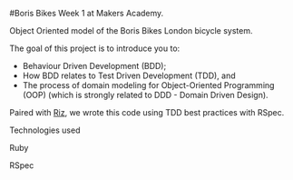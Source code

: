 #Boris Bikes
Week 1 at Makers Academy.

Object Oriented model of the Boris Bikes London bicycle system.

The goal of this project is to introduce you to:

- Behaviour Driven Development (BDD);
- How BDD relates to Test Driven Development (TDD), and
- The process of domain modeling for Object-Oriented Programming (OOP) (which is strongly related to DDD - Domain Driven Design).

Paired with [Riz](https://github.com/RizAli), we wrote this code using TDD best practices with RSpec.

Technologies used

Ruby

RSpec
